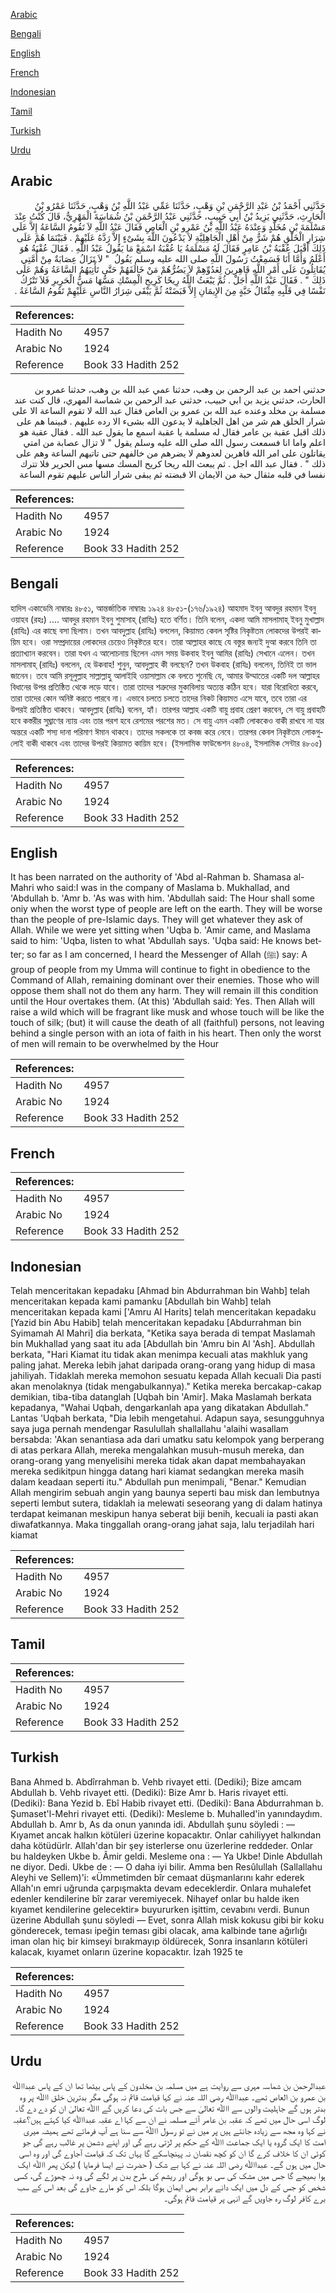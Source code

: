 [Arabic](#arabic)

[Bengali](#bengali)

[English](#english)

[French](#french)

[Indonesian](#indonesian)

[Tamil](#tamil)

[Turkish](#turkish)

[Urdu](#urdu)

## Arabic


<div dir="rtl" lang="ar" style={{fontSize:'larger',backgroundColor:'#f8f9fa',padding:20}}>
حَدَّثَنِي أَحْمَدُ بْنُ عَبْدِ الرَّحْمَنِ بْنِ وَهْبٍ، حَدَّثَنَا عَمِّي عَبْدُ اللَّهِ بْنُ وَهْبٍ، حَدَّثَنَا عَمْرُو بْنُ الْحَارِثِ، حَدَّثَنِي يَزِيدُ بْنُ أَبِي حَبِيبٍ، حَدَّثَنِي عَبْدُ الرَّحْمَنِ بْنُ شُمَاسَةَ الْمَهْرِيُّ، قَالَ كُنْتُ عِنْدَ مَسْلَمَةَ بْنِ مُخَلَّدٍ وَعِنْدَهُ عَبْدُ اللَّهِ بْنُ عَمْرِو بْنِ الْعَاصِ فَقَالَ عَبْدُ اللَّهِ لاَ تَقُومُ السَّاعَةُ إِلاَّ عَلَى شِرَارِ الْخَلْقِ هُمْ شَرٌّ مِنْ أَهْلِ الْجَاهِلِيَّةِ لاَ يَدْعُونَ اللَّهَ بِشَىْءٍ إِلاَّ رَدَّهُ عَلَيْهِمْ ‏.‏ فَبَيْنَمَا هُمْ عَلَى ذَلِكَ أَقْبَلَ عُقْبَةُ بْنُ عَامِرٍ فَقَالَ لَهُ مَسْلَمَةُ يَا عُقْبَةُ اسْمَعْ مَا يَقُولُ عَبْدُ اللَّهِ ‏.‏ فَقَالَ عُقْبَةُ هُوَ أَعْلَمُ وَأَمَّا أَنَا فَسَمِعْتُ رَسُولَ اللَّهِ صلى الله عليه وسلم يَقُولُ ‏ "‏ لاَ تَزَالُ عِصَابَةٌ مِنْ أُمَّتِي يُقَاتِلُونَ عَلَى أَمْرِ اللَّهِ قَاهِرِينَ لِعَدُوِّهِمْ لاَ يَضُرُّهُمْ مَنْ خَالَفَهُمْ حَتَّى تَأْتِيَهُمُ السَّاعَةُ وَهُمْ عَلَى ذَلِكَ ‏"‏ ‏.‏ فَقَالَ عَبْدُ اللَّهِ أَجَلْ ‏.‏ ثُمَّ يَبْعَثُ اللَّهُ رِيحًا كَرِيحِ الْمِسْكِ مَسُّهَا مَسُّ الْحَرِيرِ فَلاَ تَتْرُكُ نَفْسًا فِي قَلْبِهِ مِثْقَالُ حَبَّةٍ مِنَ الإِيمَانِ إِلاَّ قَبَضَتْهُ ثُمَّ يَبْقَى شِرَارُ النَّاسِ عَلَيْهِمْ تَقُومُ السَّاعَةُ ‏.‏
</div>
<div style={{backgroundColor:'#f8f9fa',padding:20, marginBottom: 10}}><table> <thead> <tr> <th>References:</th> <th></th> </tr> </thead> <tbody><tr><td>Hadith No</td><td>4957</td></tr><tr><td>Arabic No</td><td>1924</td></tr><tr><td>Reference</td><td>Book 33 Hadith 252</td></tr></tbody></table></div>


<div dir="rtl" lang="ar" style={{fontSize:'larger',backgroundColor:'#f8f9fa',padding:20}}>
حدثني احمد بن عبد الرحمن بن وهب، حدثنا عمي عبد الله بن وهب، حدثنا عمرو بن الحارث، حدثني يزيد بن ابي حبيب، حدثني عبد الرحمن بن شماسة المهري، قال كنت عند مسلمة بن مخلد وعنده عبد الله بن عمرو بن العاص فقال عبد الله لا تقوم الساعة الا على شرار الخلق هم شر من اهل الجاهلية لا يدعون الله بشىء الا رده عليهم . فبينما هم على ذلك اقبل عقبة بن عامر فقال له مسلمة يا عقبة اسمع ما يقول عبد الله . فقال عقبة هو اعلم واما انا فسمعت رسول الله صلى الله عليه وسلم يقول " لا تزال عصابة من امتي يقاتلون على امر الله قاهرين لعدوهم لا يضرهم من خالفهم حتى تاتيهم الساعة وهم على ذلك " . فقال عبد الله اجل . ثم يبعث الله ريحا كريح المسك مسها مس الحرير فلا تترك نفسا في قلبه مثقال حبة من الايمان الا قبضته ثم يبقى شرار الناس عليهم تقوم الساعة
</div>
<div style={{backgroundColor:'#f8f9fa',padding:20, marginBottom: 10}}><table> <thead> <tr> <th>References:</th> <th></th> </tr> </thead> <tbody><tr><td>Hadith No</td><td>4957</td></tr><tr><td>Arabic No</td><td>1924</td></tr><tr><td>Reference</td><td>Book 33 Hadith 252</td></tr></tbody></table></div>

## Bengali


<div dir="ltr" lang="bn" style={{fontSize:'larger',backgroundColor:'#f8f9fa',padding:20}}>
হাদিস একাডেমি নাম্বারঃ ৪৮৫১, আন্তর্জাতিক নাম্বারঃ ১৯২৪ ৪৮৫১-(১৭৬/১৯২৪) আহমাদ ইবনু আবদুর রহমান ইবনু ওয়াহব (রহঃ) .... আবদুর রহমান ইবনু শুমাসাহ্ (রাযিঃ) হতে বর্ণিত। তিনি বলেন, একদা আমি মাসলামাহ্ ইবনু মুখাল্লাদ (রাযিঃ) এর কাছে বসা ছিলাম। তখন আবদুল্লাহ (রাযিঃ) বললেন, কিয়ামত কেবল সৃষ্টির নিকৃষ্টতম লোকদের উপরই কায়িম হবে। ওরা সম্প্রদায়ের লোকদের চেয়েও নিকৃষ্টতর হবে। তারা আল্লাহর কাছে যে বস্তুর জন্যই দুআ করবে তিনি তা প্রত্যাখ্যান করবেন। তারা যখন এ আলোচনায় ছিলেন এমন সময় উকবাহ ইবনু আমির (রাযিঃ) সেখানে এলেন। তখন মাসলামাহ্ (রাযিঃ) বললেন, হে উকবাহ! শুনুন, আবদুল্লাহ কী বলছেন? তখন উকবাহ (রাযিঃ) বললেন, তিনিই তা ভাল জানেন। তবে আমি রসূলুল্লাহ সাল্লাল্লাহু আলাইহি ওয়াসাল্লাম কে বলতে শুনেছি যে, আমার উম্মাতের একটি দল আল্লাহর বিধানের উপর প্রতিষ্ঠিত থেকে লড়ে যাবে। তারা তাদের শত্রুদের মুকাবিলায় অত্যন্ত কঠিন হবে। যারা বিরোধিতা করবে, তারা তাদের কোন অনিষ্ট করতে পারবে না। এভাবে চলতে চলতে তাদের নিকট কিয়ামত এসে যাবে, তবে তারা এর উপরই প্রতিষ্ঠিত থাকবে। আবদুল্লাহ (রাযিঃ) বলেন, হ্যাঁ। তারপর আল্লাহ একটি বায়ু প্রবাহ প্রেরণ করবেন, সে বায়ু প্রবাহটি হবে কস্তরীর সুঘ্ৰাণের ন্যায় এবং তার পরশ হবে রেশমের পরশের মত। সে বায়ু এমন একটি লোককেও বাকী রাখবে না যার অন্তরে একটি শস্য দানা পরিমাণ ঈমান থাকবে। তাদের সকলকে তা কবজ করে নেবে। তারপর কেবল নিকৃষ্টতম লোকগুলোই বাকী থাকবে এবং তাদের উপরই কিয়ামত কায়িম হবে। (ইসলামিক ফাউন্ডেশন ৪৮০৪, ইসলামিক সেন্টার ৪৮০৫)
</div>
<div style={{backgroundColor:'#f8f9fa',padding:20, marginBottom: 10}}><table> <thead> <tr> <th>References:</th> <th></th> </tr> </thead> <tbody><tr><td>Hadith No</td><td>4957</td></tr><tr><td>Arabic No</td><td>1924</td></tr><tr><td>Reference</td><td>Book 33 Hadith 252</td></tr></tbody></table></div>

## English


<div dir="ltr" lang="en" style={{fontSize:'larger',backgroundColor:'#f8f9fa',padding:20}}>
It has been narrated on the authority of 'Abd al-Rahman b. Shamasa al- Mahri who said:I was in the company of Maslama b. Mukhallad, and 'Abdullah b. 'Amr b. 'As was with him. 'Abdullah said: The Hour shall some oniy when the worst type of people are left on the earth. They will be worse than the people of pre-Islamic days. They will get whatever they ask of Allah. While we were yet sitting when 'Uqba b. 'Amir came, and Maslama said to him: 'Uqba, listen to what 'Abdullah says. 'Uqba said: He knows better; so far as I am concerned, I heard the Messenger of Allah (ﷺ) say: A group of people from my Umma will continue to fight in obedience to the Command of Allah, remaining dominant over their enemies. Those who will oppose them shall not do them any harm. They will remain ill this condition until the Hour overtakes them. (At this) 'Abdullah said: Yes. Then Allah will raise a wild which will be fragrant like musk and whose touch will be like the touch of silk; (but) it will cause the death of all (faithful) persons, not leaving behind a single person with an iota of faith in his heart. Then only the worst of men will remain to be overwhelmed by the Hour
</div>
<div style={{backgroundColor:'#f8f9fa',padding:20, marginBottom: 10}}><table> <thead> <tr> <th>References:</th> <th></th> </tr> </thead> <tbody><tr><td>Hadith No</td><td>4957</td></tr><tr><td>Arabic No</td><td>1924</td></tr><tr><td>Reference</td><td>Book 33 Hadith 252</td></tr></tbody></table></div>

## French


<div dir="ltr" lang="fr" style={{fontSize:'larger',backgroundColor:'#f8f9fa',padding:20}}>

</div>
<div style={{backgroundColor:'#f8f9fa',padding:20, marginBottom: 10}}><table> <thead> <tr> <th>References:</th> <th></th> </tr> </thead> <tbody><tr><td>Hadith No</td><td>4957</td></tr><tr><td>Arabic No</td><td>1924</td></tr><tr><td>Reference</td><td>Book 33 Hadith 252</td></tr></tbody></table></div>

## Indonesian


<div dir="ltr" lang="id" style={{fontSize:'larger',backgroundColor:'#f8f9fa',padding:20}}>
Telah menceritakan kepadaku [Ahmad bin Abdurrahman bin Wahb] telah menceritakan kepada kami pamanku [Abdullah bin Wahb] telah menceritakan kepada kami ['Amru Al Harits] telah menceritakan kepadaku [Yazid bin Abu Habib] telah menceritakan kepadaku [Abdurrahman bin Syimamah Al Mahri] dia berkata, "Ketika saya berada di tempat Maslamah bin Mukhallad yang saat itu ada [Abdullah bin 'Amru bin Al 'Ash]. Abdullah berkata, "Hari Kiamat itu tidak akan menimpa kecuali atas makhluk yang paling jahat. Mereka lebih jahat daripada orang-orang yang hidup di masa jahiliyah. Tidaklah mereka memohon sesuatu kepada Allah kecuali Dia pasti akan menolaknya (tidak mengabulkannya)." Ketika mereka bercakap-cakap demikian, tiba-tiba datanglah [Uqbah bin 'Amir]. Maka Maslamah berkata kepadanya, "Wahai Uqbah, dengarkanlah apa yang dikatakan Abdullah." Lantas 'Uqbah berkata, "Dia lebih mengetahui. Adapun saya, sesungguhnya saya juga pernah mendengar Rasulullah shallallahu 'alaihi wasallam bersabda: 'Akan senantiasa ada dari umatku satu kelompok yang berperang di atas perkara Allah, mereka mengalahkan musuh-musuh mereka, dan orang-orang yang menyelisihi mereka tidak akan dapat membahayakan mereka sedikitpun hingga datang hari kiamat sedangkan mereka masih dalam keadaan seperti itu." Abdullah pun menimpali, "Benar." Kemudian Allah mengirim sebuah angin yang baunya seperti bau misk dan lembutnya seperti lembut sutera, tidaklah ia melewati seseorang yang di dalam hatinya terdapat keimanan meskipun hanya seberat biji benih, kecuali ia pasti akan diwafatkannya. Maka tinggallah orang-orang jahat saja, lalu terjadilah hari kiamat
</div>
<div style={{backgroundColor:'#f8f9fa',padding:20, marginBottom: 10}}><table> <thead> <tr> <th>References:</th> <th></th> </tr> </thead> <tbody><tr><td>Hadith No</td><td>4957</td></tr><tr><td>Arabic No</td><td>1924</td></tr><tr><td>Reference</td><td>Book 33 Hadith 252</td></tr></tbody></table></div>

## Tamil


<div dir="ltr" lang="ta" style={{fontSize:'larger',backgroundColor:'#f8f9fa',padding:20}}>

</div>
<div style={{backgroundColor:'#f8f9fa',padding:20, marginBottom: 10}}><table> <thead> <tr> <th>References:</th> <th></th> </tr> </thead> <tbody><tr><td>Hadith No</td><td>4957</td></tr><tr><td>Arabic No</td><td>1924</td></tr><tr><td>Reference</td><td>Book 33 Hadith 252</td></tr></tbody></table></div>

## Turkish


<div dir="ltr" lang="tr" style={{fontSize:'larger',backgroundColor:'#f8f9fa',padding:20}}>
Bana Ahmed b. Abdîrrahman b. Vehb rivayet etti. (Dediki); Bize amcam Abdullah b. Vehb rivayet etti. (Dediki): Bize Amr b. Haris rivayet etti. (Dediki): Bana Yezid b. Ebî Habib rivayet etti. (Dediki): Bana Abdurrahman b. Şumaset'l-Mehri rivayet etti. (Dediki): Mesleme b. Muhalled'in yanındaydım. Abdullah b. Amr b, As da onun yanında idi. Abdullah şunu söyledi : — Kıyamet ancak halkın kötüleri üzerine kopacaktır. Onlar cahiliyyet halkından daha kötüdürlr. Allah'dan bir şey isterlerse onu üzerlerine reddeder. Onlar bu haldeyken Ukbe b. Âmir geldi. Mesleme ona : — Ya Ukbe! Dinle Abdullah ne diyor. Dedi. Ukbe de : — O daha iyi bilir. Amma ben Resûlullah (Sallallahu Aleyhi ve Sellem)'i: «Ümmetimden bîr cemaat düşmanlarını kahr ederek Allah'ın emri uğrunda çarpışmakta devam edeceklerdir. Onlara muhalefet edenler kendilerine bîr zarar veremiyecek. Nihayef onlar bu halde iken kıyamet kendilerine gelecektir» buyururken işittim, cevabını verdi. Bunun üzerine Abdullah şunu söyledi — Evet, sonra Allah misk kokusu gibi bir koku gönderecek, teması ipeğin teması gibi olacak, ama kalbinde tane ağırlığı iman olan hiç bir kimseyi bırakmayıp öldürecek, Sonra insanların kötüleri kalacak, kıyamet onların üzerine kopacaktır. İzah 1925 te
</div>
<div style={{backgroundColor:'#f8f9fa',padding:20, marginBottom: 10}}><table> <thead> <tr> <th>References:</th> <th></th> </tr> </thead> <tbody><tr><td>Hadith No</td><td>4957</td></tr><tr><td>Arabic No</td><td>1924</td></tr><tr><td>Reference</td><td>Book 33 Hadith 252</td></tr></tbody></table></div>

## Urdu


<div dir="rtl" lang="ur" style={{fontSize:'larger',backgroundColor:'#f8f9fa',padding:20}}>
عبدالرحمن بن شماسہ مہری سے روایت ہے میں مسلمہ بن مخلدون کے پاس بیٹھا تھا ان کے پاس عبداﷲ بن عمرو بن العاص تھے۔ عبداﷲ رضی ‌اللہ ‌عنہ نے کہا قیامت قائم نہ ہوگی مگر بدترین خلق اﷲ پر وہ بدتر ہوں گے جاہلیت والوں سے اﷲ تعالیٰ سے جس بات کی دعا کریں گے اﷲ تعالیٰ ان کو دے دے گا۔ لوگ اسی حال میں تھے کہ عقبہ بن عامر آئے مسلمہ نے ان سے کہا اے عقبہ عبداﷲ کیا کہتے ہیں؟عقبہ نے کہا وہ مجھ سے زیادہ جانتے ہیں پر میں نے تو رسول اﷲؐ سے سنا ہے آپ فرماتے تھے ہمیشہ میری امت کا ایک گروہ یا ایک جماعت اﷲ کے حکم پر لڑتی رہے گی اور اپنے دشمن پر غالب رہے گی جو کوئی ان کا خلاف کرے گا ان کو کچھ نقصان نہ پہنچاسکے گا یہاں تک کہ قیامت آجاوے گی اور وہ اسی حال میں ہوں گے۔ عبداﷲ رضی ‌اللہ ‌عنہ نے کہا بے شک ( حضرت نے ایسا فرمایا ) لیکن پھر اﷲ ایک ہوا بھیجے گا جس میں مشک کی سی بو ہوگی اور ریشم کی طرح بدن پر لگے گی وہ نہ چھوڑے گی، کسی شخص کو جس کے دل میں ایک دانے برابر بھی ایمان ہوگا بلکہ اس کو مارے جاوے گی بعد اس کے سب برے کافر لوگ رہ جاویں گے انہی پر قیامت قائم ہوگی۔
</div>
<div style={{backgroundColor:'#f8f9fa',padding:20, marginBottom: 10}}><table> <thead> <tr> <th>References:</th> <th></th> </tr> </thead> <tbody><tr><td>Hadith No</td><td>4957</td></tr><tr><td>Arabic No</td><td>1924</td></tr><tr><td>Reference</td><td>Book 33 Hadith 252</td></tr></tbody></table></div>